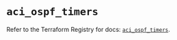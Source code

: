 # `aci_ospf_timers`

Refer to the Terraform Registry for docs: [`aci_ospf_timers`](https://registry.terraform.io/providers/ciscodevnet/aci/2.17.0/docs/resources/ospf_timers).

